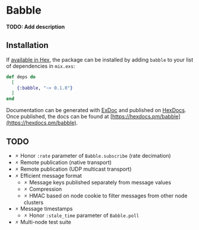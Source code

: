 # Babble

**TODO: Add description**

## Installation

If [available in Hex](https://hex.pm/docs/publish), the package can be installed
by adding `babble` to your list of dependencies in `mix.exs`:

```elixir
def deps do
  [
    {:babble, "~> 0.1.0"}
  ]
end
```

Documentation can be generated with [ExDoc](https://github.com/elixir-lang/ex_doc)
and published on [HexDocs](https://hexdocs.pm). Once published, the docs can
be found at [https://hexdocs.pm/babble](https://hexdocs.pm/babble).

## TODO

- 🗴 Honor `:rate` parameter of `Babble.subscribe` (rate decimation)
- 🗴 Remote publication (native transport)
- 🗴 Remote publication (UDP multicast transport)
- 🗴 Efficient message format
  - 🗴 Message keys published separately from message values
  - 🗴 Compression
  - 🗴 HMAC based on node cookie to filter messages from other node clusters
- 🗴 Message timestamps
  - 🗴 Honor `:stale_time` parameter of `Babble.poll`
- 🗴 Multi-node test suite
